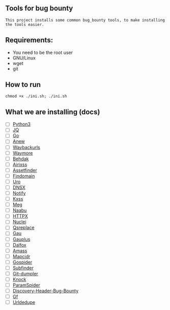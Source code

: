 ## Tools for bug bounty

```
This project installs some common bug_bounty tools, to make installing the tools easier.
``` 
## Requirements:

- You need to be the root user
- GNU/Linux
- wget
- git

## How to run

```
chmod +x ./ini.sh; ./ini.sh
```

## What we are installing (docs)

- [ ] [Python3](https://www.python.org/downloads/)
- [ ] [JQ](https://stedolan.github.io/jq/download/)
- [ ] [Go](https://go.dev/doc/install)
- [ ] [Anew](https://github.com/tomnomnom/anew)
- [ ] [Waybackurls](https://github.com/tomnomnom/waybackurls)
- [ ] [Waymore](https://github.com/xnl-h4ck3r/waymore)
- [ ] [Behdak](https://github.com/R0X4R/bhedak)
- [ ] [Airixss](https://github.com/ferreiraklet/airixss)
- [ ] [Assetfinder](https://github.com/tomnomnom/assetfinder)
- [ ] [Findomain](https://github.com/Findomain/Findomain)
- [ ] [Uro](https://github.com/s0md3v/uro)
- [ ] [DNSX](https://github.com/projectdiscovery/dnsx)
- [ ] [Notify](https://github.com/projectdiscovery/notify)
- [ ] [Kxss](https://github.com/Emoe/kxss)
- [ ] [Meg](https://github.com/tomnomnom/meg)
- [ ] [Naabu](https://github.com/projectdiscovery/naabu)
- [ ] [HTTPX](https://github.com/projectdiscovery/httpx)
- [ ] [Nuclei](https://github.com/projectdiscovery/nuclei)
- [ ] [Qsreplace](https://github.com/tomnomnom/qsreplace)
- [ ] [Gau](https://github.com/lc/gau)
- [ ] [Gauplus](https://github.com/bp0lr/gauplus)
- [ ] [Dalfox](https://github.com/hahwul/dalfox)
- [ ] [Amass](https://github.com/OWASP/Amass)
- [ ] [Mapcidr](https://github.com/projectdiscovery/mapcidr)
- [ ] [Gospider](https://github.com/jaeles-project/gospider)
- [ ] [Subfinder](https://github.com/projectdiscovery/subfinder)
- [ ] [Git-dumpler](https://github.com/arthaud/git-dumper)
- [ ] [Knock](https://github.com/guelfoweb/knock)
- [ ] [ParamSpider](https://github.com/devanshbatham/ParamSpider)
- [ ] [Discovery-Header-Bug-Bounty](https://github.com/KingOfBugbounty/Discovery-Header-Bug-Bounty)
- [ ] [Gf](https://github.com/tomnomnom/gf)
- [ ] [Urldedupe](https://github.com/ameenmaali/urldedupe)
